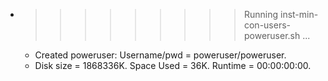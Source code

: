 * >>>>>>>>> Running inst-min-con-users-poweruser.sh ...
  * Created poweruser: Username/pwd = poweruser/poweruser.
  * Disk size = 1868336K. Space Used = 36K. Runtime = 00:00:00:00.

